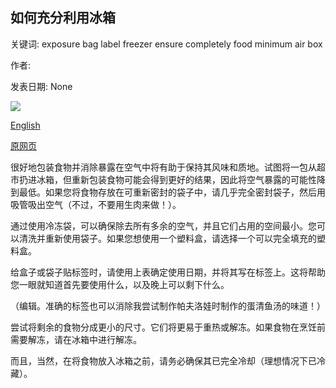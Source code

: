## 如何充分利用冰箱

关键词: exposure bag label freezer ensure completely food minimum air box

作者: 

发表日期: None

![](https://ichef.bbci.co.uk/images/ic/1200xn/p087fg72.jpg)

[English](How%20to%20make%20the%20most%20of%20your%20freezer.md)

[原网页](https://www.bbc.co.uk/food/articles/how_to_freeze)

很好地包装食物并消除暴露在空气中将有助于保持其风味和质地。试图将一包从超市扔进冰箱，但重新包装食物可能会得到更好的结果，因此将空气暴露的可能性降到最低。如果您将食物存放在可重新密封的袋子中，请几乎完全密封袋子，然后用吸管吸出空气（不过，不要用生肉来做！）。

通过使用冷冻袋，可以确保除去所有多余的空气，并且它们占用的空间最小。您可以清洗并重新使用袋子。如果您想使用一个塑料盒，请选择一个可以完全填充的塑料盒。

给盒子或袋子贴标签时，请使用上表确定使用日期，并将其写在标签上。这将帮助您一眼就知道首先要使用什么，以及晚上可以剩下什么。

（编辑。准确的标签也可以消除我尝试制作帕夫洛娃时制作的蛋清鱼汤的味道！）

尝试将剩余的食物分成更小的尺寸。它们将更易于重热或解冻。如果食物在烹饪前需要解冻，请在冰箱中进行解冻。

而且，当然，在将食物放入冰箱之前，请务必确保其已完全冷却（理想情况下已冷藏）。